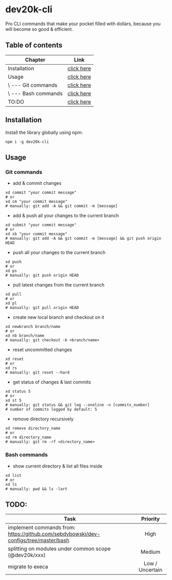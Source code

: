 # dev20k-cli
Pro CLI commands that make your pocket filled with dollars, because you will become so good &amp;  efficient.

## Table of contents
| Chapter        | Link          
| ------------- |:-------------:|
| Installation      | [click here](#installation)   |
| Usage             | [click here](#usage)          | 
| \ --- Git commands  | [click here](#git-commands)   |
| \ --- Bash commands  | [click here](#bash-commands)   |
| TO:DO             | [click here](#todo)          | 

## Installation
Install the library globally using npm:

```shell script
npm i -g dev20k-cli
```

## Usage
### Git commands
- add & commit changes

```shell script
xd commit "your commit message"
# or
xd cm "your commit message"
# manually: git add -A && git commit -m [message]
```

- add & push all your changes to the current branch

```shell script
xd submit "your commit message"
# or
xd sb "your commit message"
# manually: git add -A && git commit -m [message] && git push origin HEAD
```

- push all your changes to the current branch

```shell script
xd push
# or
xd ps
# manually: git push origin HEAD
```

- pull latest changes from the current branch

```shell script
xd pull
# or
xd pl
# manually: git pull origin HEAD
```

- create new local branch and checkout on it

```shell script
xd newbranch branch/name
# or
xd nb branch/name
# manually: git checkout -b <branch/name>
```

- reset uncommitted changes 

```shell script
xd reset
# or
xd rs
# manually: git reset --hard
```

- get status of changes & last commits

```shell script
xd status 5
# or
xd st 5
# manually: git status && git log --oneline -n [commits_number]
# number of commits logged by default: 5
```

- remove directory recursively

```shell script
xd remove directory_name
# or
xd rm directory_name
# manually: git rm -rf <directory_name>
```

### Bash commands
- show current directory & list all files inside

```shell script
xd list
# or
xd ls
# manually: pwd && ls -lart
```

## TODO:
| Task        | Priority          
| ------------- |:-------------:|
| implement commands from: https://github.com/sebdybowski/dev-configs/tree/master/bash | High |
| splitting on modules under common scope (@dev20k/xxx) | Medium |
| migrate to execa | Low / Uncertain |
